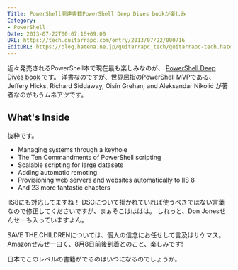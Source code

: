 ```yaml
---
Title: PowerShell関連書籍PowerShell Deep Dives bookが楽しみ
Category:
- PowerShell
Date: 2013-07-22T00:07:16+09:00
URL: https://tech.guitarrapc.com/entry/2013/07/22/000716
EditURL: https://blog.hatena.ne.jp/guitarrapc_tech/guitarrapc-tech.hatenablog.com/atom/entry/6802418398340941602
---
```


<!--
Date: 2013-07-22T00:07:16+09:00
URL: https://tech.guitarrapc.com/entry/2013/07/22/000716
-->

近々発売されるPowerShell本で現在最も楽しみなのが、 [PowerShell Deep Dives book ](http://manning.com/hicks/)です。
洋書なのですが、世界屈指のPowerShell MVPである、Jeffery Hicks, Richard Siddaway, Oisín Grehan, and Aleksandar Nikolić が著者なのがもうムネアツです。


## What's Inside

抜粋です。

- Managing systems through a keyhole
- The Ten Commandments of PowerShell scripting
- Scalable scripting for large datasets
- Adding automatic remoting
- Provisioning web servers and websites automatically to IIS 8
- And 23 more fantastic chapters


IIS8にも対応してますね！
DSCについて掛かれていれば使うべきではない言葉なので修正してくださいですが、まぁそこはははは。
しれっと、Don Jonesせんせーも入っていますよん。

SAVE THE CHILDRENについては、個人の信念にお任せして言及はサケマス。
Amazonせんせー曰く、8月8日前後到着とのこと、楽しみです!

日本でこのレベルの書籍がでるのはいつになるのでしょうか。
